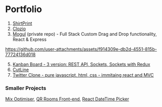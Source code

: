 # Portfolio

1. [ShirtPrint](https://shirtprint.co.uk)
2. [Clozio](https://clozio.store)
3. [Mogul](https://github.com/paragonpictures/mogul) (private repo) - Full Stack Custom Drag and Drop functionality, React & Express

https://github.com/user-attachments/assets/f914309e-db2d-4551-815b-77724136d018

5. [Kanban Board - 3 version: REST API, Sockets, Sockets with Redux](https://github.com/loukel/KanbanBoard)
6. [CutLine](https://cutline.dev)
7. [Twitter Clone - pure javascript, html, css - immitaing react and MVC]()


### Smaller Projects
[Mix Optimiser](https://github.com/loukel/mix-optimiser), [QR Rooms Front-end](https://github.com/loukel/qr-rooms-front), [React DateTime Picker](https://github.com/loukel/react-datetime-picker)
